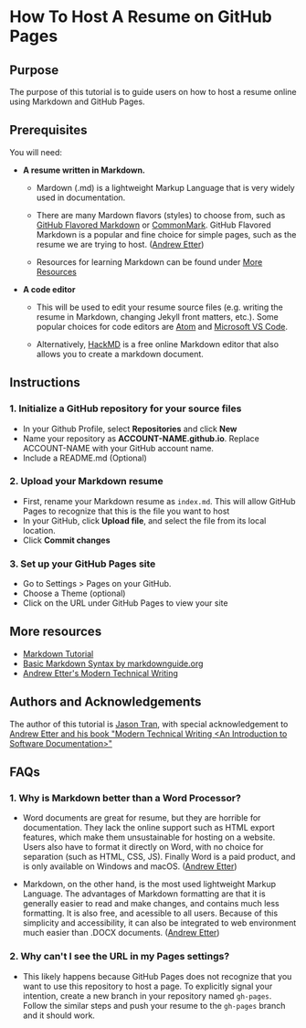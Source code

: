 # How To Host A Resume on GitHub Pages

## Purpose

The purpose of this tutorial is to guide users on how to host a resume online using Markdown and GitHub Pages.

## Prerequisites

You will need:

- **A resume written in Markdown.**
  - Mardown (.md) is a lightweight Markup Language that is very widely used in documentation. 

  - There are many Mardown flavors (styles) to choose from, such as [GitHub Flavored Markdown](https://github.github.com/gfm/) or [CommonMark](https://spec.commonmark.org/0.28/). GitHub Flavored Markdown is a popular and fine choice for simple pages, such as the resume we are trying to host. ([Andrew Etter](#more-resources))

  - Resources for learning Markdown can be found under [More Resources](#more-resources)

- **A code editor**
  - This will be used to edit your resume source files (e.g. writing the resume in Markdown, changing Jekyll front matters, etc.). Some popular choices for code editors are [Atom](https://atom.io/) and [Microsoft VS Code](https://code.visualstudio.com/).

  - Alternatively, [HackMD](https://hackmd.io/) is a free online Markdown editor that also allows you to create a markdown document.

## Instructions

### 1. Initialize a GitHub repository for your source files

- In your Github Profile, select **Repositories** and click **New**
- Name your repository as **ACCOUNT-NAME.github.io**. Replace ACCOUNT-NAME with your GitHub account name.
- Include a README.md (Optional)

### 2. Upload your Markdown resume

- First, rename your Markdown resume as ```index.md```. This will allow GitHub Pages to recognize that this is the file you want to host
- In your GitHub, click **Upload file**, and select the file from its local location.
- Click **Commit changes**

### 3. Set up your GitHub Pages site

- Go to Settings > Pages on your GitHub.
- Choose a Theme (optional)
- Click on the URL under GitHub Pages to view your site

## More resources

- [Markdown Tutorial](https://www.markdowntutorial.com/)
- [Basic Markdown Syntax by markdownguide.org](https://www.markdownguide.org/basic-syntax/)
- [Andrew Etter's Modern Technical Writing](https://www.amazon.ca/Modern-Technical-Writing-Introduction-Documentation-ebook/dp/B01A2QL9SS)

## Authors and Acknowledgements

The author of this tutorial is [Jason Tran](), with special acknowledgement to [Andrew Etter and his book "Modern Technical Writing \<An Introduction to Software Documentation\>"](#more-resources)

## FAQs

### 1. Why is Markdown better than a Word Processor?

- Word documents are great for resume, but they are horrible for documentation. They lack the online support such as HTML export features, which make them unsustainable for hosting on a website. Users also have to format it directly on Word, with no choice for separation (such as HTML, CSS, JS). Finally Word is a paid product, and is only available on Windows and macOS. ([Andrew Etter](#more-resources))

- Markdown, on the other hand, is the most used lightweight Markup Language. The advantages of Markdown formatting are that it is generally easier to read and make changes, and contains much less formatting. It is also free, and acessible to all users. Because of this simplicity and accessibility, it can also be integrated to web environment much easier than .DOCX documents. ([Andrew Etter](#more-resources))

### 2. Why can't I see the URL in my Pages settings? 

- This likely happens because GitHub Pages does not recognize that you want to use this repository to host a page. To explicitly signal your intention, create a new branch in your repository named ```gh-pages```. Follow the similar steps and push your resume to the ```gh-pages``` branch and it should work.
